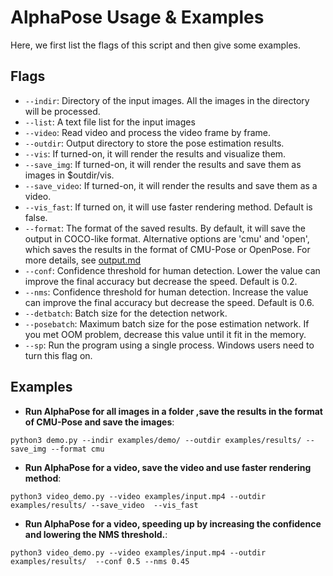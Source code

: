 AlphaPose Usage & Examples
====================================

Here, we first list the flags of this script and then give some examples.

## Flags
- `--indir`: Directory of the input images. All the images in the directory will be processed.
- `--list`: A text file list for the input images
- `--video`: Read video and process the video frame by frame.
- `--outdir`: Output directory to store the pose estimation results.
- `--vis`: If turned-on, it will render the results and visualize them.
- `--save_img`: If turned-on, it will render the results and save them as images in $outdir/vis. 
- `--save_video`: If turned-on, it will render the results and save them as a video.
- `--vis_fast`: If turned on, it will use faster rendering method. Default is false.
- `--format`: The format of the saved results. By default, it will save the output in COCO-like format. Alternative options are 'cmu' and 'open', which saves the results in the format of CMU-Pose or OpenPose. For more details, see [output.md](output.md)
- `--conf`: Confidence threshold for human detection. Lower the value can improve the final accuracy but decrease the speed. Default is 0.2.
- `--nms`: Confidence threshold for human detection. Increase the value can improve the final accuracy but decrease the speed. Default is 0.6.
- `--detbatch`: Batch size for the detection network. 
- `--posebatch`: Maximum batch size for the pose estimation network. If you met OOM problem, decrease this value until it fit in the memory.
- `--sp`: Run the program using a single process. Windows users need to turn this flag on.

## Examples
- **Run AlphaPose for all images in a folder ,save the results in the format of CMU-Pose and save the images**:
```
python3 demo.py --indir examples/demo/ --outdir examples/results/ --save_img --format cmu
```
- **Run AlphaPose for a video, save the video and use faster rendering method**:
```
python3 video_demo.py --video examples/input.mp4 --outdir examples/results/ --save_video  --vis_fast
```
- **Run AlphaPose for a video, speeding up by increasing the confidence and lowering the NMS threshold.**:
```
python3 video_demo.py --video examples/input.mp4 --outdir examples/results/  --conf 0.5 --nms 0.45
```
